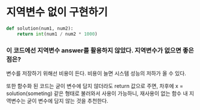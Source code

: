 # 지역변수 없이 구현하기



```python
def solution(num1, num2):
    return int(num1 / num2 * 1000)
```

### 이 코드에선 지역변수 answer를 활용하지 않았다. 지역변수가 없으면 좋은 점은?

변수를 저장하기 위해선 비용이 든다. 비용이 늘면 시스템 성능의 저하가 올 수 있다.

또한 함수화 된 코드는 굳이 변수에 담지 않더라도 return 값으로 주면, 차후에 x = solution(someting) 같은 형태로 불러와서 사용이 가능하니, 재사용이 없는 함수 내 지역변수는 굳이 변수에 담지 않는 것을 추천한다.

# 


